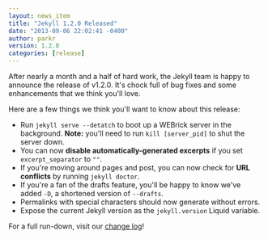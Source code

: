 ```yaml
---
layout: news_item
title: "Jekyll 1.2.0 Released"
date: "2013-09-06 22:02:41 -0400"
author: parkr
version: 1.2.0
categories: [release]
---
```


After nearly a month and a half of hard work, the Jekyll team is happy to
announce the release of v1.2.0. It's chock full of bug fixes and some
enhancements that we think you'll love.

Here are a few things we think you'll want to know about this release:

* Run `jekyll serve --detatch` to boot up a WEBrick server in the background. **Note:** you'll need to run `kill [server_pid]` to shut the server down.
* You can now **disable automatically-generated excerpts** if you set `excerpt_separator` to `""`.
* If you're moving around pages and post, you can now check for **URL conflicts** by running `jekyll doctor`.
* If you're a fan of the drafts feature, you'll be happy to know we've added `-D`, a shortened version of `--drafts`.
* Permalinks with special characters should now generate without errors.
* Expose the current Jekyll version as the `jekyll.version` Liquid variable.

For a full run-down, visit our [change log](/docs/history/)!
